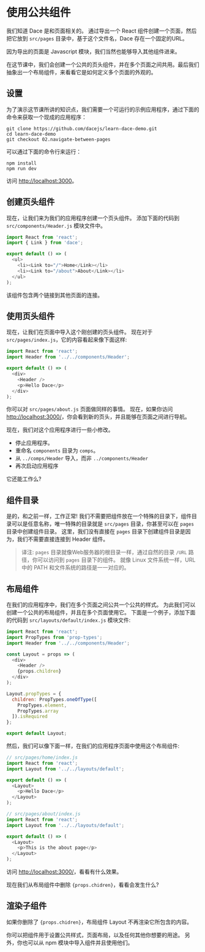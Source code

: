 # 使用公共组件

我们知道 Dace 是和页面相关的。 通过导出一个 React 组件创建一个页面，然后把它放到 `src/pages` 目录中，基于这个文件名，Dace 存在一个固定的URL。

因为导出的页面是 Javascript 模块，我们当然也能够导入其他组件进来。

在这节课中，我们会创建一个公共的页头组件，并在多个页面之间共用。最后我们抽象出一个布局组件，来看看它是如何定义多个页面的外观的。

## 设置

为了演示这节课所讲的知识点，我们需要一个可运行的示例应用程序，通过下面的命令来获取一个现成的应用程序：

```shell
git clone https://github.com/dacejs/learn-dace-demo.git
cd learn-dace-demo
git checkout 02.navigate-between-pages
```

可以通过下面的命令行来运行：

```shell
npm install
npm run dev
```

访问 [http://localhost:3000](http://localhost:3000)。

## 创建页头组件

现在，让我们来为我们的应用程序创建一个页头组件。 添加下面的代码到 `src/components/Header.js` 模块文件中。

```js
import React from 'react';
import { Link } from 'dace';

export default () => (
  <ul>
    <li><Link to="/">Home</Link></li>
    <li><Link to="/about">About</Link></li>
  </ul>
);
```

该组件包含两个链接到其他页面的连接。

## 使用页头组件

现在，让我们在页面中导入这个刚创建的页头组件。 现在对于 `src/pages/index.js`，它的内容看起来像下面这样:

```js
import React from 'react';
import Header from '../../components/Header';

export default () => (
  <div>
    <Header />
    <p>Hello Dace</p>
  </div>
);
```

你可以对 `src/pages/about.js` 页面做同样的事情。 现在，如果你访问 [http://localhost:3000/](http://localhost:3000)，你会看到新的页头，并且能够在页面之间进行导航。

现在，我们对这个应用程序进行一些小修改。

- 停止应用程序。
- 重命名 `components` 目录为 `comps`。
- 从 `../comps/Header` 导入，而非 `../components/Header`
- 再次启动应用程序

它还能工作么?

## 组件目录

是的，和之前一样，工作正常! 我们不需要把组件放在一个特殊的目录下，组件目录可以是任意名称，唯一特殊的目录就是 `src/pages` 目录，你甚至可以在 `pages` 目录中创建组件目录。 这里，我们没有直接在 `pages` 目录下创建组件目录是因为，我们不需要直接连接到 Header 组件。

> 译注: `pages` 目录就像Web服务器的根目录一样，通过自然的目录 `/URL` 路径，你可以访问到 `pages` 目录下的组件。 就像 Linux 文件系统一样，URL 中的 PATH 和文件系统的路径是一一对应的。

## 布局组件

在我们的应用程序中，我们在多个页面之间公共一个公共的样式。 为此我们可以创建一个公共的布局组件，并且在多个页面使用它。 下面是一个例子，添加下面的代码到 `src/layouts/default/index.js` 模块文件:

```js
import React from 'react';
import PropTypes from 'prop-types';
import Header from '../../components/Header';

const Layout = props => (
  <div>
    <Header />
    {props.children}
  </div>
);

Layout.propTypes = {
  children: PropTypes.oneOfType([
    PropTypes.element,
    PropTypes.array
  ]).isRequired
};

export default Layout;
```

然后，我们可以像下面一样，在我们的应用程序页面中使用这个布局组件:

```js
// src/pages/home/index.js
import React from 'react';
import Layout from '../../layouts/default';

export default () => (
  <Layout>
    <p>Hello Dace</p>
  </Layout>
);
```

```js
// src/pages/about/index.js
import React from 'react';
import Layout from '../../layouts/default';

export default () => (
  <Layout>
    <p>This is the about page</p>
  </Layout>
);
```

访问 [http://localhost:3000/](http://localhost:3000)，看看有什么效果。

现在我们从布局组件中删除 `{props.chidren}`，看看会发生什么?

## 渲染子组件

如果你删除了 `{props.chidren}`，布局组件 Layout 不再渲染它所包含的内容。

你可以把组件用于设置公共样式，页面布局，以及任何其他你想要的用途。 另外，你也可以从 npm 模块中导入组件并且使用他们。
